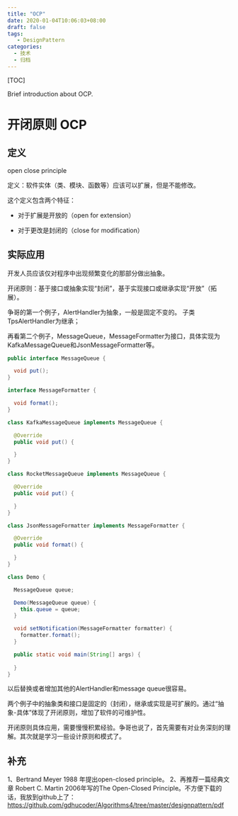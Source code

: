 ```yaml
---
title: "OCP"
date: 2020-01-04T10:06:03+08:00
draft: false
tags: 
   - DesignPattern
categories:
  - 技术
  - 归档
---
```


[TOC]

 Brief introduction about OCP.

<!--more-->

# 开闭原则 OCP

## 定义

open close principle

定义：软件实体（类、模块、函数等）应该可以扩展，但是不能修改。

这个定义包含两个特征：

- 对于扩展是开放的（open for extension）

- 对于更改是封闭的（close for modification）

## 实际应用


开发人员应该仅对程序中出现频繁变化的那部分做出抽象。

开闭原则：基于接口或抽象实现“封闭”，基于实现接口或继承实现“开放”（拓展）。

争哥的第一个例子，AlertHandler为抽象，一般是固定不变的。
子类TpsAlertHandler为继承；

再看第二个例子，MessageQueue，MessageFormatter为接口，具体实现为KafkaMessageQueue和JsonMessageFormatter等。

```java
public interface MessageQueue {

  void put();
}

interface MessageFormatter {

  void format();
}

class KafkaMessageQueue implements MessageQueue {

  @Override
  public void put() {

  }
}

class RocketMessageQueue implements MessageQueue {

  @Override
  public void put() {

  }
}

class JsonMessageFormatter implements MessageFormatter {

  @Override
  public void format() {

  }
}

class Demo {

  MessageQueue queue;

  Demo(MessageQueue queue) {
    this.queue = queue;
  }

  void setNotification(MessageFormatter formatter) {
    formatter.format();
  }

  public static void main(String[] args) {
    
  }
}
```

以后替换或者增加其他的AlertHandler和message queue很容易。

两个例子中的抽象类和接口是固定的（封闭），继承或实现是可扩展的。通过“抽象-具体”体现了开闭原则，增加了软件的可维护性。

开闭原则具体应用，需要慢慢积累经验。争哥也说了，首先需要有对业务深刻的理解。其次就是学习一些设计原则和模式了。

## 补充
1、Bertrand Meyer 1988 年提出open-closed principle。
2、再推荐一篇经典文章 Robert C. Martin 2006年写的The Open-Closed Principle。不方便下载的话，我放到github上了：https://github.com/gdhucoder/Algorithms4/tree/master/designpattern/pdf
